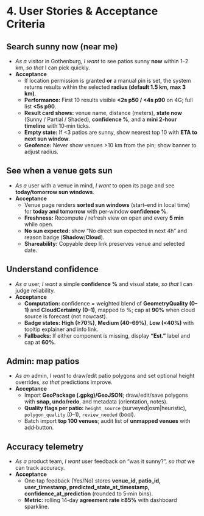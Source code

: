 # 4. User Stories & Acceptance Criteria

## Search sunny now (near me)
- *As a* visitor in Gothenburg, *I want* to see patios sunny **now** within 1–2 km, *so that* I can pick quickly.
- **Acceptance**
  - If location permission is granted **or** a manual pin is set, the system returns results within the selected **radius (default 1.5 km, max 3 km)**.
  - **Performance:** First 10 results visible **<2s p50 / <4s p90** on 4G; full list **<5s p90**.
  - **Result card shows:** venue name, distance (meters), **state now** (Sunny / Partial / Shaded), **confidence %**, and a **mini 2‑hour timeline** with 10‑min ticks.
  - **Empty state:** If <3 patios are sunny, show nearest top 10 with **ETA to next sun window**.
  - **Geofence:** Never show venues >10 km from the pin; show banner to adjust radius.

## See when a venue gets sun
- *As a* user with a venue in mind, *I want* to open its page and see **today/tomorrow sun windows**.
- **Acceptance**
  - Venue page renders **sorted sun windows** (start–end in local time) for **today and tomorrow** with per‑window **confidence %**.
  - **Freshness:** Recompute / refresh view on open and every **5 min** while open.
  - **No sun expected:** show “No direct sun expected in next 4h” and reason badge (**Shadow**/**Cloud**).
  - **Shareability:** Copyable deep link preserves venue and selected date.

## Understand confidence
- *As a* user, *I want* a simple **confidence %** and visual state, *so that* I can judge reliability.
- **Acceptance**
  - **Computation:** confidence = weighted blend of **GeometryQuality (0–1)** and **CloudCertainty (0–1)**, mapped to %; cap at **90%** when cloud source is forecast (not nowcast).
  - **Badge states:** **High (≥70%)**, **Medium (40–69%)**, **Low (<40%)** with tooltip explainer and info link.
  - **Fallbacks:** If either component is missing, display **“Est.”** label and cap at **60%**.

## Admin: map patios
- *As an* admin, *I want* to draw/edit patio polygons and set optional height overrides, *so that* predictions improve.
- **Acceptance**
  - Import **GeoPackage (.gpkg)/GeoJSON**; draw/edit/save polygons with **snap, undo/redo**, and metadata (orientation, notes).
  - **Quality flags per patio:** `height_source` (surveyed|osm|heuristic), `polygon_quality` (0–1), `review_needed` (bool).
  - Batch import **top 100 venues**; audit list of **unmapped venues** with add‑button.

## Accuracy telemetry
- *As a* product team, *I want* user feedback on “was it sunny?”, *so that* we can track accuracy.
- **Acceptance**
  - One‑tap feedback (Yes/No) stores **venue_id, patio_id, user_timestamp, predicted_state_at_timestamp, confidence_at_prediction** (rounded to 5‑min bins).
  - **Metric:** rolling 14‑day **agreement rate ≥85%** with dashboard sparkline.
